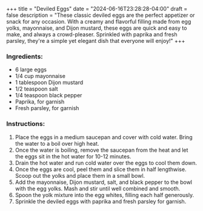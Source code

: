 +++
title = "Deviled Eggs"
date = "2024-06-16T23:28:28-04:00"
draft = false
description = "These classic deviled eggs are the perfect appetizer or snack for any occasion. With a creamy and flavorful filling made from egg yolks, mayonnaise, and Dijon mustard, these eggs are quick and easy to make, and always a crowd-pleaser. Sprinkled with paprika and fresh parsley, they're a simple yet elegant dish that everyone will enjoy!"
+++

### Ingredients:

- 6 large eggs
- 1/4 cup mayonnaise
- 1 tablespoon Dijon mustard
- 1/2 teaspoon salt
- 1/4 teaspoon black pepper
- Paprika, for garnish
- Fresh parsley, for garnish

### Instructions:

1. Place the eggs in a medium saucepan and cover with cold water. Bring the water to a boil over high heat.
1. Once the water is boiling, remove the saucepan from the heat and let the eggs sit in the hot water for 10-12 minutes.
1. Drain the hot water and run cold water over the eggs to cool them down.
1. Once the eggs are cool, peel them and slice them in half lengthwise. Scoop out the yolks and place them in a small bowl.
1. Add the mayonnaise, Dijon mustard, salt, and black pepper to the bowl with the egg yolks. Mash and stir until well combined and smooth.
1. Spoon the yolk mixture into the egg whites, filling each half generously.
1. Sprinkle the deviled eggs with paprika and fresh parsley for garnish. 